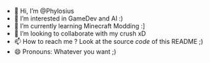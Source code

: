 - 👋 Hi, I’m @Phylosius 
- 👀 I’m interested in GameDev and AI :)
- 🌱 I’m currently learning Minecraft Modding :]
- 💞️ I’m looking to collaborate with my crush xD
- 📫 How to reach me ? Look at the source _code_ of this README ;)
- 😄 Pronouns: Whatever you want ;)
<!--- My crush's name is Root btw, seriously --->
<!--- email me at hei.phylosius@gmail.com if you want to collaborate, i'm on some cool stuff now ;) --->
